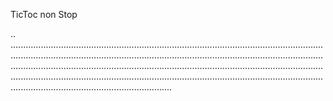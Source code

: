 TicToc non Stop

..
................................................................................................................................................................................................................................................................................................................................................................................................................................................................................................................................................................................